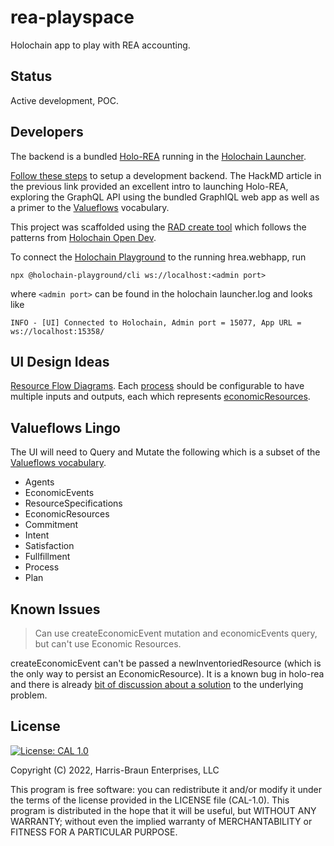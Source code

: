 # rea-playspace
Holochain app to play with REA accounting.

## Status
Active development, POC.

##  Developers

The backend is a bundled [Holo-REA](https://github.com/holo-rea/holo-rea) running in the [Holochain Launcher](https://github.com/holochain/launcher). 

[Follow these steps](https://github.com/Connoropolous/holo-rea/releases/tag/v0.0.14-alpha) to setup a development backend. The HackMD article in the previous link provided an excellent intro to launching Holo-REA, exploring the GraphQL API using the bundled GraphIQL web app as well as a primer to the [Valueflows](https://www.valueflo.ws/) vocabulary.

This project was scaffolded using the [RAD create tool](https://www.npmjs.com/package/@holochain-open-dev/create) which follows the patterns from [Holochain Open Dev](https://holochain-open-dev.github.io/).


To connect the [Holochain Playground](https://www.npmjs.com/package/@holochain-playground/cli) to the running hrea.webhapp, run

```
npx @holochain-playground/cli ws://localhost:<admin port>
```
where `<admin port>` can be found in the holochain launcher.log and looks like

```
INFO - [UI] Connected to Holochain, Admin port = 15077, App URL = ws://localhost:15358/
```
## UI Design Ideas
[Resource Flow Diagrams](https://write.as/economic-networks/visual-languages-resource-flow-diagrams). Each [process](https://www.valueflo.ws/concepts/processes/) should be configurable to have multiple inputs and outputs, each which represents [economicResources](https://www.valueflo.ws/concepts/resources/#unique-identifiers-for-resources).



## Valueflows Lingo

The UI will need to Query and Mutate the following which is a subset of the [Valueflows vocabulary](https://www.valueflo.ws/specification/uml/).
- Agents
- EconomicEvents
- ResourceSpecifications
- EconomicResources
- Commitment
- Intent
- Satisfaction
- Fullfillment
- Process
- Plan

## Known Issues

> Can use createEconomicEvent mutation and economicEvents query, but can't use Economic Resources.

createEconomicEvent can't be passed a newInventoriedResource (which is the only way to persist an EconomicResource). It is a known bug in holo-rea and there is already [bit of discussion about a solution](https://github.com/holo-rea/holo-rea/issues/190) to the underlying problem.


## License
[![License: CAL 1.0](https://img.shields.io/badge/License-CAL%201.0-blue.svg)](https://github.com/holochain/cryptographic-autonomy-license)

  Copyright (C) 2022, Harris-Braun Enterprises, LLC

This program is free software: you can redistribute it and/or modify it under the terms of the license
provided in the LICENSE file (CAL-1.0).  This program is distributed in the hope that it will be useful,
but WITHOUT ANY WARRANTY; without even the implied warranty of MERCHANTABILITY or FITNESS FOR A PARTICULAR PURPOSE.

